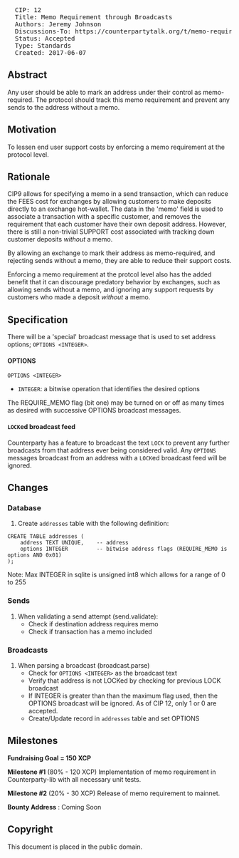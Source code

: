 <pre>
  CIP: 12
  Title: Memo Requirement through Broadcasts
  Authors: Jeremy Johnson
  Discussions-To: https://counterpartytalk.org/t/memo-requirement-through-broadcasts/3147
  Status: Accepted
  Type: Standards
  Created: 2017-06-07
</pre>

## Abstract ##

Any user should be able to mark an address under their control as memo-required. The protocol should track this memo requirement and prevent any sends to the address without a memo.

## Motivation ##

To lessen end user support costs by enforcing a memo requirement at the protocol level.

## Rationale ##

CIP9 allows for specifying a memo in a send transaction, which can reduce the FEES cost for exchanges by allowing customers to make deposits directly to an exchange hot-wallet. The data in the 'memo' field is used to associate a transaction with a specific customer, and removes the requirement that each customer have their own deposit address. However, there is still a non-trivial SUPPORT cost associated with tracking down customer deposits _without_ a memo.

By allowing an exchange to mark their address as memo-required, and rejecting sends without a memo, they are able to reduce their support costs.

Enforcing a memo requirement at the protcol level also has the added benefit that it can discourage predatory behavior by exchanges, such as allowing sends without a memo, and ignoring any support requests by customers who made a deposit _without_ a memo. 

## Specification ##

There will be a 'special' broadcast message that is used to set address options; `OPTIONS <INTEGER>`.


#### OPTIONS
```OPTIONS <INTEGER>```
 - `INTEGER`: a bitwise operation that identifies the desired options

The REQUIRE_MEMO flag (bit one) may be turned on or off as many times as desired with successive OPTIONS broadcast messages.

#### `LOCK`ed broadcast feed
Counterparty has a feature to broadcast the text `LOCK` to prevent any further broadcasts from that address ever being considered valid.
Any `OPTIONS` messages broadcast from an address with a `LOCK`ed broadcast feed will be ignored.

## Changes ##

### Database 
 
1. Create `addresses` table with the following definition:
```
CREATE TABLE addresses (
    address TEXT UNIQUE,    -- address
    options INTEGER         -- bitwise address flags (REQUIRE_MEMO is options AND 0x01)
);
 ```

Note: Max INTEGER in sqlite is unsigned int8 which allows for a range of 0 to 255


### Sends

1. When validating a send attempt (send.validate):
   - Check if destination address requires memo
   - Check if transaction has a memo included

### Broadcasts

1. When parsing a broadcast (broadcast.parse)
   - Check for `OPTIONS <INTEGER>` as the broadcast text
   - Verify that address is not LOCKed by checking for previous LOCK broadcast
   - If INTEGER is greater than than the maximum flag used, then the OPTIONS broadcast will be ignored. As of CIP 12, only 1 or 0 are accepted.
   - Create/Update record in `addresses` table and set OPTIONS 

## Milestones ##

**Fundraising Goal = 150 XCP**

**Milestone #1** (80% - 120 XCP)
Implementation of memo requirement in Counterparty-lib with all necessary unit tests.

**Milestone #2** (20% - 30 XCP)
Release of memo requirement to mainnet.

**Bounty Address** : Coming Soon

## Copyright ##

This document is placed in the public domain.